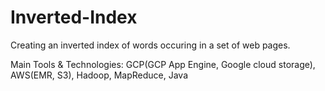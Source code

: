 # Inverted-Index
Creating an inverted index of words occuring in a set of web pages.

Main Tools & Technologies: 
GCP(GCP App Engine, Google cloud storage), AWS(EMR, S3), Hadoop, MapReduce, Java
